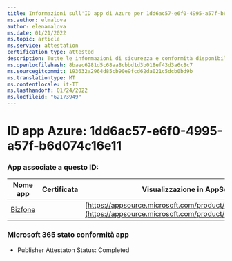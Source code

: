 ```yaml
---
title: Informazioni sull'ID app di Azure per 1dd6ac57-e6f0-4995-a57f-b6d074c16e11
ms.author: elmalova
author: elenamalova
ms.date: 01/21/2022
ms.topic: article
ms.service: attestation
certification_type: attested
description: Tutte le informazioni di sicurezza e conformità disponibili per 1dd6ac57-e6f0-4995-a57f-b6d074c16e11.
ms.openlocfilehash: 8baec6281d5c68aa8cbbd1d3b018ef43d3a6c8c7
ms.sourcegitcommit: 193632a2964d85cb90e9fcd62da021c5dcb0bd9b
ms.translationtype: MT
ms.contentlocale: it-IT
ms.lasthandoff: 01/24/2022
ms.locfileid: "62173949"
---
```

# <a name="azure-app-id-1dd6ac57-e6f0-4995-a57f-b6d074c16e11"></a>ID app Azure: 1dd6ac57-e6f0-4995-a57f-b6d074c16e11


### <a name="apps-associated-with-this-id"></a>App associate a questo ID:
| **Nome app** | **Certificata** | **Visualizzazione in AppSource** |
|--------------|---------------|-----------------------|
| [Bizfone](https://docs.microsoft.com/microsoft-365-app-certification/forward/WA200000874) |  | [https://appsource.microsoft.com/product/office/WA200000874](https://appsource.microsoft.com/product/office/WA200000874) |

### <a name="microsoft-365-app-compliance-status"></a>Microsoft 365 stato conformità app
- Publisher Attestaton Status: Completed
